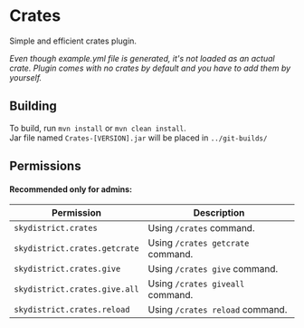 # Crates
Simple and efficient crates plugin.

*Even though example.yml file is generated, it's not loaded as an actual crate. Plugin comes with no crates by default and you have to add them by yourself.*

## Building
To build, run `mvn install` or `mvn clean install`.  
Jar file named `Crates-[VERSION].jar` will be placed in `../git-builds/`

## Permissions
#### Recommended only for admins:
Permission | Description
--- | ---
`skydistrict.crates` | Using `/crates` command.
`skydistrict.crates.getcrate` | Using `/crates getcrate` command.
`skydistrict.crates.give` | Using `/crates give` command.
`skydistrict.crates.give.all` | Using `/crates giveall` command.
`skydistrict.crates.reload` | Using `/crates reload` command.
